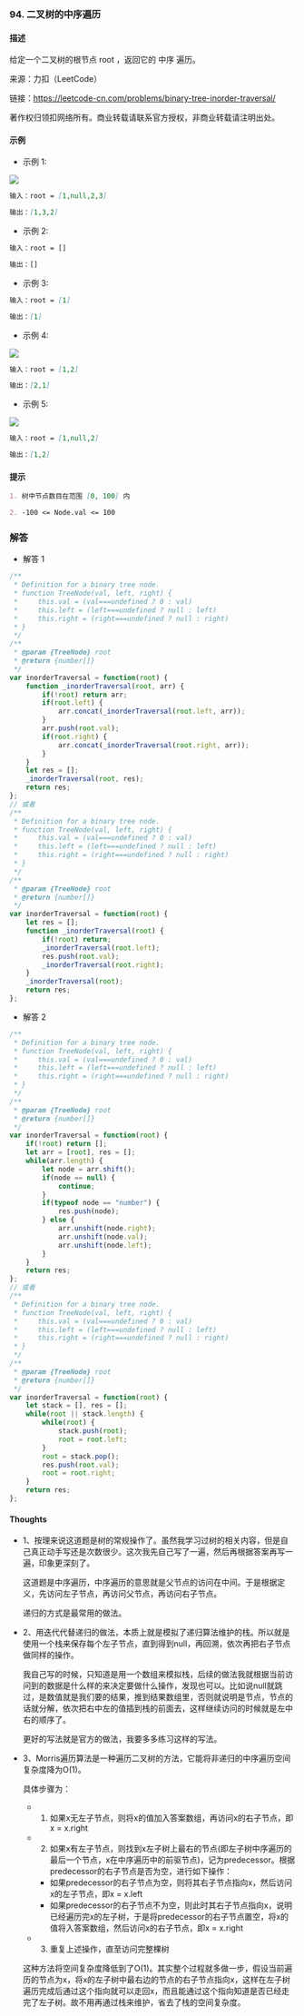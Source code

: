 ### 94. 二叉树的中序遍历

#### 描述

给定一个二叉树的根节点 root ，返回它的 中序 遍历。

来源：力扣（LeetCode）

链接：https://leetcode-cn.com/problems/binary-tree-inorder-traversal/

著作权归领扣网络所有。商业转载请联系官方授权，非商业转载请注明出处。

#### 示例

+ 示例 1:

![](https://assets.leetcode.com/uploads/2020/09/15/inorder_1.jpg)
```md
输入：root = [1,null,2,3]

输出：[1,3,2]
```
+ 示例 2:
```md
输入：root = []

输出：[]
```
+ 示例 3:
```md
输入：root = [1]

输出：[1]
```
+ 示例 4:

![](https://assets.leetcode.com/uploads/2020/09/15/inorder_5.jpg)
```md
输入：root = [1,2]

输出：[2,1]
```
+ 示例 5:

![](https://assets.leetcode.com/uploads/2020/09/15/inorder_4.jpg)
```md
输入：root = [1,null,2]

输出：[1,2]
```


#### 提示
```md
1. 树中节点数目在范围 [0, 100] 内

2. -100 <= Node.val <= 100
```

### 解答

+ 解答 1
```js
/**
 * Definition for a binary tree node.
 * function TreeNode(val, left, right) {
 *     this.val = (val===undefined ? 0 : val)
 *     this.left = (left===undefined ? null : left)
 *     this.right = (right===undefined ? null : right)
 * }
 */
/**
 * @param {TreeNode} root
 * @return {number[]}
 */
var inorderTraversal = function(root) {
    function _inorderTraversal(root, arr) {
        if(!root) return arr;
        if(root.left) {
            arr.concat(_inorderTraversal(root.left, arr));
        }
        arr.push(root.val);
        if(root.right) {
            arr.concat(_inorderTraversal(root.right, arr));
        }
    }
    let res = [];
    _inorderTraversal(root, res);
    return res;
};
// 或者
/**
 * Definition for a binary tree node.
 * function TreeNode(val, left, right) {
 *     this.val = (val===undefined ? 0 : val)
 *     this.left = (left===undefined ? null : left)
 *     this.right = (right===undefined ? null : right)
 * }
 */
/**
 * @param {TreeNode} root
 * @return {number[]}
 */
var inorderTraversal = function(root) {
    let res = [];
    function _inorderTraversal(root) {
        if(!root) return;
        _inorderTraversal(root.left);
        res.push(root.val);
        _inorderTraversal(root.right);
    }
    _inorderTraversal(root);
    return res;
};
```

+ 解答 2
```js
/**
 * Definition for a binary tree node.
 * function TreeNode(val, left, right) {
 *     this.val = (val===undefined ? 0 : val)
 *     this.left = (left===undefined ? null : left)
 *     this.right = (right===undefined ? null : right)
 * }
 */
/**
 * @param {TreeNode} root
 * @return {number[]}
 */
var inorderTraversal = function(root) {
    if(!root) return [];
    let arr = [root], res = [];
    while(arr.length) {
        let node = arr.shift();
        if(node == null) {
            continue;
        }
        if(typeof node == "number") {
            res.push(node);
        } else {
            arr.unshift(node.right);
            arr.unshift(node.val);
            arr.unshift(node.left);
        }
    }
    return res;
};
// 或者
/**
 * Definition for a binary tree node.
 * function TreeNode(val, left, right) {
 *     this.val = (val===undefined ? 0 : val)
 *     this.left = (left===undefined ? null : left)
 *     this.right = (right===undefined ? null : right)
 * }
 */
/**
 * @param {TreeNode} root
 * @return {number[]}
 */
var inorderTraversal = function(root) {
    let stack = [], res = [];
    while(root || stack.length) {
        while(root) {
            stack.push(root);
            root = root.left;
        }
        root = stack.pop();
        res.push(root.val);
        root = root.right;
    }
    return res;
};
```


#### Thoughts

+ 1、按理来说这道题是树的常规操作了。虽然我学习过树的相关内容，但是自己真正动手写还是次数很少。这次我先自己写了一遍，然后再根据答案再写一遍，印象更深刻了。
  
  这道题是中序遍历，中序遍历的意思就是父节点的访问在中间。于是根据定义，先访问左子节点，再访问父节点，再访问右子节点。

  递归的方式是最常用的做法。

+ 2、用迭代代替递归的做法，本质上就是模拟了递归算法维护的栈。所以就是使用一个栈来保存每个左子节点，直到得到null，再回溯，依次再把右子节点做同样的操作。
  
  我自己写的时候，只知道是用一个数组来模拟栈，后续的做法我就根据当前访问到的数据是什么样的来决定要做什么操作，发现也可以。比如说null就跳过，是数值就是我们要的结果，推到结果数组里，否则就说明是节点，节点的话就分解，依次把右中左的值插到栈的前面去，这样继续访问的时候就是左中右的顺序了。

  更好的写法就是官方的做法，我要多多练习这样的写法。

+ 3、Morris遍历算法是一种遍历二叉树的方法，它能将非递归的中序遍历空间复杂度降为O(1)。
  
  具体步骤为：
  + 1. 如果x无左子节点，则将x的值加入答案数组，再访问x的右子节点，即x = x.right
  + 2. 如果x有左子节点，则找到x左子树上最右的节点(即左子树中序遍历的最后一个节点，x在中序遍历中的前驱节点)，记为predecessor。根据predecessor的右子节点是否为空，进行如下操作：
    + 如果predecessor的右子节点为空，则将其右子节点指向x，然后访问x的左子节点，即x = x.left
    + 如果predecessor的右子节点不为空，则此时其右子节点指向x，说明已经遍历完x的左子树，于是将predecessor的右子节点置空，将x的值将入答案数组，然后访问x的右子节点，即x = x.right
  + 3. 重复上述操作，直至访问完整棵树

  这种方法将空间复杂度降低到了O(1)。其实整个过程就多做一步，假设当前遍历的节点为x，将x的左子树中最右边的节点的右子节点指向x，这样在左子树遍历完成后通过这个指向就可以走回x，而且能通过这个指向知道是否已经走完了左子树。故不用再通过栈来维护，省去了栈的空间复杂度。